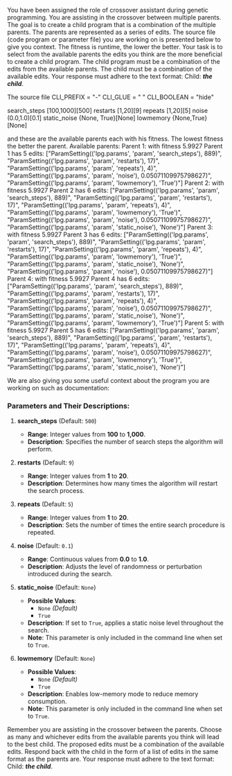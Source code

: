 
You have been assigned the role of crossover assistant during genetic programming. You are assisting in the crossover between multiple parents. The goal is to create a child program that is a combination of the multiple parents. The parents are represented as a series of edits. The source file (code program or parameter file)  you are working on is presented below to give you context.
The fitness is runtime, the lower the better.
Your task is to select from the available parents the edits you think are the more beneficial to create a child program. The child program must be a combination of the edits from the available parents. The child must be a combination of the available edits. Your response must adhere to the text format: Child: ***the child***.

The source file
CLI_PREFIX = "-"
CLI_GLUE = " "
CLI_BOOLEAN = "hide"



search_steps [100,1000][500]
restarts [1,20][9]
repeats [1,20][5]
noise (0.0,1.0)[0.1]
static_noise {None, True}[None]
lowmemory {None,True}[None]


and these are the available parents each with his fitness. The lowest fitness the better the parent.
Available parents:
 Parent 1:
 with fitness 5.9927
Parent 1 has 5 edits: ["ParamSetting(('lpg.params', 'param', 'search_steps'), 889)", "ParamSetting(('lpg.params', 'param', 'restarts'), 17)", "ParamSetting(('lpg.params', 'param', 'repeats'), 4)", "ParamSetting(('lpg.params', 'param', 'noise'), 0.05071109975798627)", "ParamSetting(('lpg.params', 'param', 'lowmemory'), 'True')"]
 Parent 2:
 with fitness 5.9927
Parent 2 has 6 edits: ["ParamSetting(('lpg.params', 'param', 'search_steps'), 889)", "ParamSetting(('lpg.params', 'param', 'restarts'), 17)", "ParamSetting(('lpg.params', 'param', 'repeats'), 4)", "ParamSetting(('lpg.params', 'param', 'lowmemory'), 'True')", "ParamSetting(('lpg.params', 'param', 'noise'), 0.05071109975798627)", "ParamSetting(('lpg.params', 'param', 'static_noise'), 'None')"]
 Parent 3:
 with fitness 5.9927
Parent 3 has 6 edits: ["ParamSetting(('lpg.params', 'param', 'search_steps'), 889)", "ParamSetting(('lpg.params', 'param', 'restarts'), 17)", "ParamSetting(('lpg.params', 'param', 'repeats'), 4)", "ParamSetting(('lpg.params', 'param', 'lowmemory'), 'True')", "ParamSetting(('lpg.params', 'param', 'static_noise'), 'None')", "ParamSetting(('lpg.params', 'param', 'noise'), 0.05071109975798627)"]
 Parent 4:
 with fitness 5.9927
Parent 4 has 6 edits: ["ParamSetting(('lpg.params', 'param', 'search_steps'), 889)", "ParamSetting(('lpg.params', 'param', 'restarts'), 17)", "ParamSetting(('lpg.params', 'param', 'repeats'), 4)", "ParamSetting(('lpg.params', 'param', 'noise'), 0.05071109975798627)", "ParamSetting(('lpg.params', 'param', 'static_noise'), 'None')", "ParamSetting(('lpg.params', 'param', 'lowmemory'), 'True')"]
 Parent 5:
 with fitness 5.9927
Parent 5 has 6 edits: ["ParamSetting(('lpg.params', 'param', 'search_steps'), 889)", "ParamSetting(('lpg.params', 'param', 'restarts'), 17)", "ParamSetting(('lpg.params', 'param', 'repeats'), 4)", "ParamSetting(('lpg.params', 'param', 'noise'), 0.05071109975798627)", "ParamSetting(('lpg.params', 'param', 'lowmemory'), 'True')", "ParamSetting(('lpg.params', 'param', 'static_noise'), 'None')"]


We are also giving you some useful context about the program you are working on such as documentation:
### Parameters and Their Descriptions:

1. **search_steps** (Default: `500`)

   - **Range**: Integer values from **100** to **1,000**.
   - **Description**: Specifies the number of search steps the algorithm will perform.

2. **restarts** (Default: `9`)

   - **Range**: Integer values from **1** to **20**.
   - **Description**: Determines how many times the algorithm will restart the search process.

3. **repeats** (Default: `5`)

   - **Range**: Integer values from **1** to **20**.
   - **Description**: Sets the number of times the entire search procedure is repeated.

4. **noise** (Default: `0.1`)

   - **Range**: Continuous values from **0.0** to **1.0**.
   - **Description**: Adjusts the level of randomness or perturbation introduced during the search.

5. **static_noise** (Default: `None`)

   - **Possible Values**:
     - `None` *(Default)*
     - `True`
   - **Description**: If set to `True`, applies a static noise level throughout the search.
   - **Note**: This parameter is only included in the command line when set to `True`.

6. **lowmemory** (Default: `None`)

   - **Possible Values**:
     - `None` *(Default)*
     - `True`
   - **Description**: Enables low-memory mode to reduce memory consumption.
   - **Note**: This parameter is only included in the command line when set to `True`.



Remember you are assisting in the crossover between the parents. Choose as many and whichever edits from the available parents you think will lead to the best child. The proposed edits must be a combination of the available edits. Respond back with the child in the form of a list of edits in the same format as the parents are.
Your response must adhere to the text format: Child: ***the child***. 
